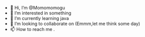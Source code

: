 - 👋 Hi, I’m @Momomomogu
- 👀 I’m interested in something
- 🌱 I’m currently learning java
- 💞️ I’m looking to collaborate on (Emmm,let me think some day)
- 📫 How to reach me .

<!---
Momomomogu/Momomomogu is a ✨ special ✨ repository because its `README.md` (this file) appears on your GitHub profile.
You can click the Preview link to take a look at your changes.
--->
